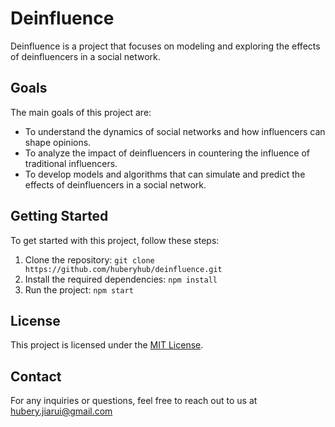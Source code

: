 # Deinfluence

Deinfluence is a project that focuses on modeling and exploring the effects of deinfluencers in a social network.

## Goals

The main goals of this project are:

- To understand the dynamics of social networks and how influencers can shape opinions.
- To analyze the impact of deinfluencers in countering the influence of traditional influencers.
- To develop models and algorithms that can simulate and predict the effects of deinfluencers in a social network.

## Getting Started

To get started with this project, follow these steps:

1. Clone the repository: `git clone https://github.com/huberyhub/deinfluence.git`
2. Install the required dependencies: `npm install`
3. Run the project: `npm start`

## License

This project is licensed under the [MIT License](LICENSE).

## Contact

For any inquiries or questions, feel free to reach out to us at hubery.jiarui@gmail.com
